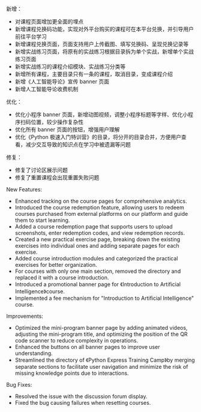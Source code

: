 新增：
- 对课程页面增加更全面的埋点
- 新增课程兑换码功能，实现对外平台购买的课程可在本平台兑换，并引导用户前往平台学习
- 新增课程兑换页面，页面支持用户上传截图、填写兑换码、呈现兑换记录等
- 新增实战练习页面，将原有的实战练习根据目录拆为单个实战，新增单个实战练习页面
- 新增实战练习的课程介绍模块、实战练习分类等
- 新增所有课程，主要目录只有一条的课程，取消目录，变成课程介绍
- 新增《人工智能导论》宣传 banner 页面
- 新增人工智能导论收费机制

优化：

- 优化小程序 banner 页面，新增动图视频，调整小程序标题等字样、优化小程序扫码位置，较少操作复杂性
- 优化所有 banner 页面的按钮，增强用户理解
- 优化《Python 极速入门特训营》的目录，将分开的目录合并，方便用户查看，减少交互导致的知识点在学习中被遗漏等问题

修复：

- 修复了讨论区展示问题
- 修复了重置课程会出现重置失败问题

New Features:

- Enhanced tracking on the course pages for comprehensive analytics.
- Introduced the course redemption feature, allowing users to redeem courses purchased from external platforms on our platform and guide them to start learning.
- Added a course redemption page that supports users to upload screenshots, enter redemption codes, and view redemption records.
- Created a new practical exercise page, breaking down the existing exercises into individual ones and adding separate pages for each exercise.
- Added course introduction modules and categorized the practical exercises for better organization.
- For courses with only one main section, removed the directory and replaced it with a course introduction.
- Introduced a promotional banner page for 《Introduction to Artificial Intelligence》course.
- Implemented a fee mechanism for "Introduction to Artificial Intelligence" course.

Improvements:

- Optimized the mini-program banner page by adding animated videos, adjusting the mini-program title, and optimizing the position of the QR code scanner to reduce complexity in operations.
- Enhanced the buttons on all banner pages to improve user understanding.
- Streamlined the directory of 《Python Express Training Camp》by merging separate sections to facilitate user navigation and minimize the risk of missing knowledge points due to interactions.

Bug Fixes:

- Resolved the issue with the discussion forum display.
- Fixed the bug causing failures when resetting courses.
